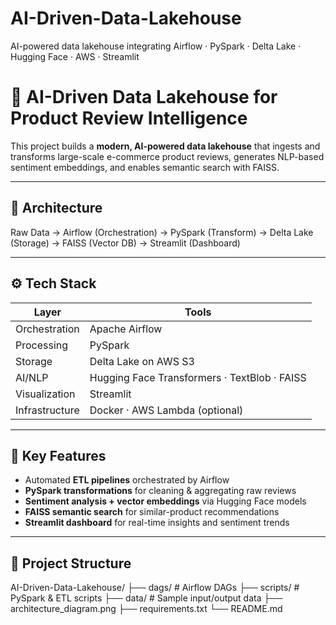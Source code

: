 # AI-Driven-Data-Lakehouse
AI-powered data lakehouse integrating Airflow · PySpark · Delta Lake · Hugging Face · AWS · Streamlit
# 🧠 AI-Driven Data Lakehouse for Product Review Intelligence  

This project builds a **modern, AI-powered data lakehouse** that ingests and transforms large-scale e-commerce product reviews, generates NLP-based sentiment embeddings, and enables semantic search with FAISS.

---

## 🚀 Architecture
Raw Data → Airflow (Orchestration) → PySpark (Transform) → Delta Lake (Storage) → FAISS (Vector DB) → Streamlit (Dashboard)

---

## ⚙️ Tech Stack
| Layer | Tools |
|-------|-------|
| Orchestration | Apache Airflow |
| Processing | PySpark |
| Storage | Delta Lake on AWS S3 |
| AI/NLP | Hugging Face Transformers · TextBlob · FAISS |
| Visualization | Streamlit |
| Infrastructure | Docker · AWS Lambda (optional) |

---

## 🧩 Key Features
- Automated **ETL pipelines** orchestrated by Airflow  
- **PySpark transformations** for cleaning & aggregating raw reviews  
- **Sentiment analysis + vector embeddings** via Hugging Face models  
- **FAISS semantic search** for similar-product recommendations  
- **Streamlit dashboard** for real-time insights and sentiment trends  

---

## 🧰 Project Structure
AI-Driven-Data-Lakehouse/
├── dags/ # Airflow DAGs
├── scripts/ # PySpark & ETL scripts
├── data/ # Sample input/output data
├── architecture_diagram.png
├── requirements.txt
└── README.md
